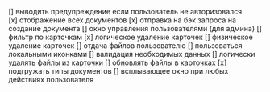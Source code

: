 [] выводить предупреждение если пользователь не авторизовался  
[x] отображение всех документов
[x] отправка на бэк запроса на создание документа
[] окно управления пользователями (для админа)
[] фильтр по карточкам
[x] логическое удаление карточек
[] физическое удаление карточек
[] отдача файлов пользователю
[] пользоваться локальными иконками
[] валидация необходимых данных
[] логически удалять файлы из карточки
[] обновлять файлы в карточках 
[x] подгружать типы документов
[] всплывающее окно при любых действиях пользователя